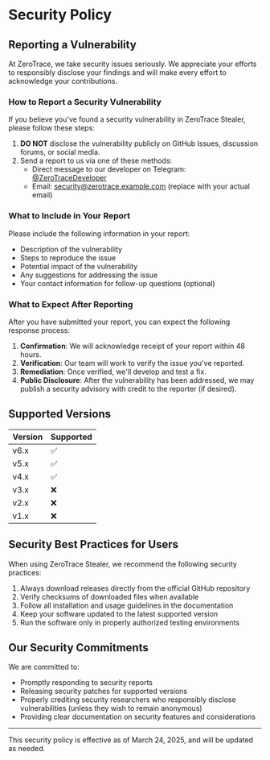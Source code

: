 # Security Policy

## Reporting a Vulnerability

At ZeroTrace, we take security issues seriously. We appreciate your efforts to responsibly disclose your findings and will make every effort to acknowledge your contributions.

### How to Report a Security Vulnerability

If you believe you've found a security vulnerability in ZeroTrace Stealer, please follow these steps:

1. **DO NOT** disclose the vulnerability publicly on GitHub Issues, discussion forums, or social media.
2. Send a report to us via one of these methods:
   - Direct message to our developer on Telegram: [@ZeroTraceDeveloper](https://t.me/ZeroTraceDeveloper)
   - Email: [security@zerotrace.example.com](mailto:security@zerotrace.example.com) (replace with your actual email)

### What to Include in Your Report

Please include the following information in your report:

- Description of the vulnerability
- Steps to reproduce the issue
- Potential impact of the vulnerability
- Any suggestions for addressing the issue
- Your contact information for follow-up questions (optional)

### What to Expect After Reporting

After you have submitted your report, you can expect the following response process:

1. **Confirmation**: We will acknowledge receipt of your report within 48 hours.
2. **Verification**: Our team will work to verify the issue you've reported.
3. **Remediation**: Once verified, we'll develop and test a fix.
4. **Public Disclosure**: After the vulnerability has been addressed, we may publish a security advisory with credit to the reporter (if desired).

## Supported Versions

| Version | Supported          |
| ------- | ------------------ |
| v6.x    | :white_check_mark: |
| v5.x    | :white_check_mark: |
| v4.x    | :white_check_mark: |
| v3.x    | :x:                |
| v2.x    | :x:                |
| v1.x    | :x:                |

## Security Best Practices for Users

When using ZeroTrace Stealer, we recommend the following security practices:

1. Always download releases directly from the official GitHub repository
2. Verify checksums of downloaded files when available
3. Follow all installation and usage guidelines in the documentation
4. Keep your software updated to the latest supported version
5. Run the software only in properly authorized testing environments

## Our Security Commitments

We are committed to:

- Promptly responding to security reports
- Releasing security patches for supported versions
- Properly crediting security researchers who responsibly disclose vulnerabilities (unless they wish to remain anonymous)
- Providing clear documentation on security features and considerations

---

This security policy is effective as of March 24, 2025, and will be updated as needed.
